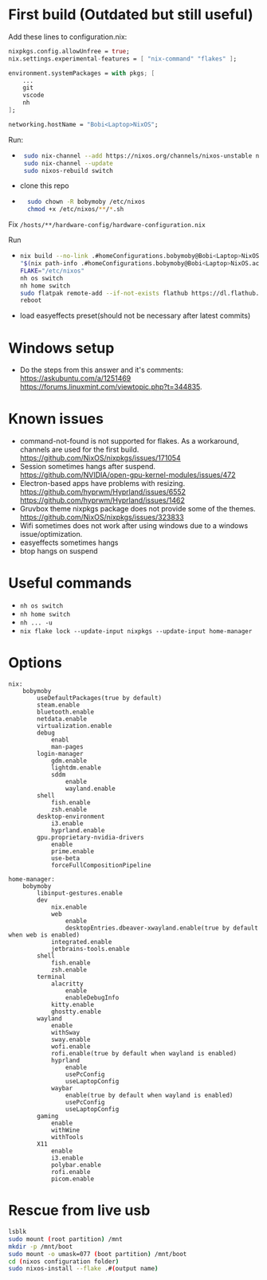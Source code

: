 # First build (Outdated but still useful)

Add these lines to configuration.nix:

```nix
nixpkgs.config.allowUnfree = true;
nix.settings.experimental-features = [ "nix-command" "flakes" ];

environment.systemPackages = with pkgs; [
    ...
    git
    vscode
    nh
];

networking.hostName = "Bobi<Laptop>NixOS";
```

Run:

-   ```bash
     sudo nix-channel --add https://nixos.org/channels/nixos-unstable nixos
     sudo nix-channel --update
     sudo nixos-rebuild switch
    ```
-   clone this repo
-   ```bash
      sudo chown -R bobymoby /etc/nixos
      chmod +x /etc/nixos/**/*.sh
    ```

Fix `/hosts/**/hardware-config/hardware-configuration.nix`

Run

-   ```bash
    nix build --no-link .#homeConfigurations.bobymoby@Bobi<Laptop>NixOS.activationPackage
    "$(nix path-info .#homeConfigurations.bobymoby@Bobi<Laptop>NixOS.activationPackage)"/activate
    FLAKE="/etc/nixos"
    nh os switch
    nh home switch
    sudo flatpak remote-add --if-not-exists flathub https://dl.flathub.org/repo/flathub.flatpakrepo
    reboot
    ```
-   load easyeffects preset(should not be necessary after latest commits)

# Windows setup

-   Do the steps from this answer and it's comments: https://askubuntu.com/a/1251469 https://forums.linuxmint.com/viewtopic.php?t=344835.

# Known issues

-   command-not-found is not supported for flakes. As a workaround, channels are used for the first build. https://github.com/NixOS/nixpkgs/issues/171054
-   Session sometimes hangs after suspend. https://github.com/NVIDIA/open-gpu-kernel-modules/issues/472
-   Electron-based apps have problems with resizing. https://github.com/hyprwm/Hyprland/issues/6552 https://github.com/hyprwm/Hyprland/issues/1462
-   Gruvbox theme nixpkgs package does not provide some of the themes. https://github.com/NixOS/nixpkgs/issues/323833
-   Wifi sometimes does not work after using windows due to a windows issue/optimization.
-   easyeffects sometimes hangs
-   btop hangs on suspend

# Useful commands

-   `nh os switch`
-   `nh home switch`
-   `nh ... -u`
-   `nix flake lock --update-input nixpkgs --update-input home-manager`

# Options

```
nix:
    bobymoby
        useDefaultPackages(true by default)
        steam.enable
        bluetooth.enable
        netdata.enable
        virtualization.enable
        debug
            enabl
            man-pages
        login-manager
            gdm.enable
            lightdm.enable
            sddm
                enable
                wayland.enable
        shell
            fish.enable
            zsh.enable
        desktop-environment
            i3.enable
            hyprland.enable
        gpu.proprietary-nvidia-drivers
            enable
            prime.enable
            use-beta
            forceFullCompositionPipeline

home-manager:
    bobymoby
        libinput-gestures.enable
        dev
            nix.enable
            web
                enable
                desktopEntries.dbeaver-xwayland.enable(true by default when web is enabled)
            integrated.enable
            jetbrains-tools.enable
        shell
            fish.enable
            zsh.enable
        terminal
            alacritty
                enable
                enableDebugInfo
            kitty.enable
            ghostty.enable
        wayland
            enable
            withSway
            sway.enable
            wofi.enable
            rofi.enable(true by default when wayland is enabled)
            hyprland
                enable
                usePcConfig
                useLaptopConfig
            waybar
                enable(true by default when wayland is enabled)
                usePcConfig
                useLaptopConfig
        gaming
            enable
            withWine
            withTools
        X11
            enable
            i3.enable
            polybar.enable
            rofi.enable
            picom.enable
```

# Rescue from live usb

```bash
lsblk
sudo mount (root partition) /mnt
mkdir -p /mnt/boot
sudo mount -o umask=077 (boot partition) /mnt/boot
cd (nixos configuration folder)
sudo nixos-install --flake .#(output name)
```
